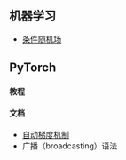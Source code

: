 ## 机器学习

- [条件随机场](machine_learning/crf.html)

## PyTorch

#### 教程

#### 文档

- [自动梯度机制](pytorch/doc/autograd.md)
- 广播（broadcasting）语法